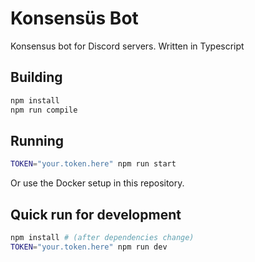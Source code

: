 # Konsensüs Bot

Konsensus bot for Discord servers. Written in Typescript

## Building

```sh
npm install
npm run compile
```

## Running

```sh
TOKEN="your.token.here" npm run start
```

Or use the Docker setup in this repository.

## Quick run for development

```sh
npm install # (after dependencies change)
TOKEN="your.token.here" npm run dev
```
